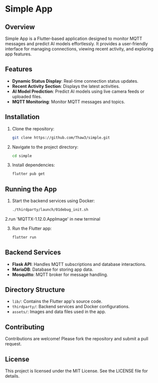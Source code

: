 # Simple App

## Overview
Simple App is a Flutter-based application designed to monitor MQTT messages and predict AI models effortlessly. It provides a user-friendly interface for managing connections, viewing recent activity, and exploring app features.

## Features
- **Dynamic Status Display**: Real-time connection status updates.
- **Recent Activity Section**: Displays the latest activities.
- **AI Model Prediction**: Predict AI models using live camera feeds or uploaded files.
- **MQTT Monitoring**: Monitor MQTT messages and topics.

## Installation
1. Clone the repository:
   ```bash
   git clone https://github.com/Thaw3/simple.git
   ```
2. Navigate to the project directory:
   ```bash
   cd simple
   ```
3. Install dependencies:
   ```bash
   flutter pub get
   ```

## Running the App
1. Start the backend services using Docker:
   ```bash
   ./thirdparty/launch/01debug_init.sh
   ```
2.run 'MQTTX-1.12.0.AppImage' in new terminal

3. Run the Flutter app:
   ```bash
   flutter run
   ```

## Backend Services
- **Flask API**: Handles MQTT subscriptions and database interactions.
- **MariaDB**: Database for storing app data.
- **Mosquitto**: MQTT broker for message handling.

## Directory Structure
- `lib/`: Contains the Flutter app's source code.
- `thirdparty/`: Backend services and Docker configurations.
- `assets/`: Images and data files used in the app.

## Contributing
Contributions are welcome! Please fork the repository and submit a pull request.

## License
This project is licensed under the MIT License. See the LICENSE file for details.
